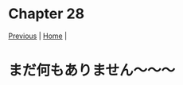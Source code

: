 # Chapter 28

[Previous](https://codywahl.github.io/JapaneseLanguageSchoolNotes/pages/27) | [Home](https://codywahl.github.io/JapaneseLanguageSchoolNotes) |

# まだ何もありません～～～